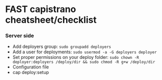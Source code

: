 # FAST capistrano cheatsheet/checklist
### Server side
* Add deployers group: `sudo groupadd deployers` 
* Add a user for deployments: `sudo usermod -a -G deployers deployer`
* Set proper permissions on your deploy folder: `sudo chown -R deployer:deployers /deploy/dir && sudo chmod -R g+w /deploy/dir`
* Configuration file
* cap deploy:setup

